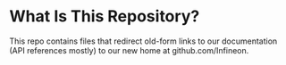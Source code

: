 # What Is This Repository?



This repo contains files that redirect old-form links to our documentation (API references mostly) to our new home at github.com/Infineon.